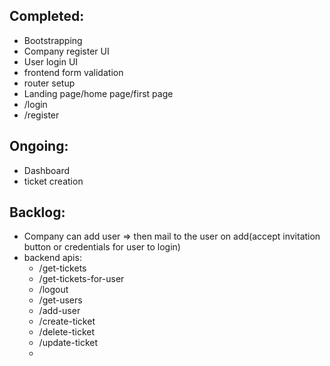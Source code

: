 ## Completed:

- Bootstrapping
- Company register UI
- User login UI
- frontend form validation
- router setup
- Landing page/home page/first page
- /login
- /register

## Ongoing:

- Dashboard
- ticket creation

## Backlog:

- Company can add user => then mail to the user on add(accept invitation button or credentials for user to login)
- backend apis:
  - /get-tickets
  - /get-tickets-for-user
  - /logout
  - /get-users
  - /add-user
  - /create-ticket
  - /delete-ticket
  - /update-ticket
  -
